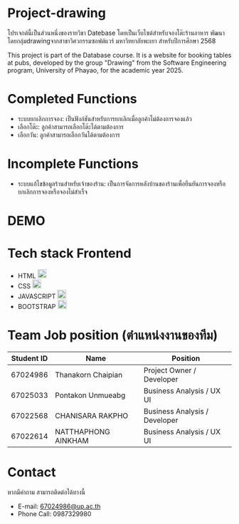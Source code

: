 # Project-drawing
โปรเจกต์นี้เป็นส่วนหนึ่งของรายวิชา Datebase โดยเป็นเว็บไซต์สำหรับจองโต๊ะร้านอาหาร พัฒนาโดยกลุ่มdrawingจากสาขาวิศวกรรมซอฟต์แวร์ มหาวิทยาลัยพะเยา สำหรับปีการศึกษา 2568

This project is part of the Database course. It is a website for booking tables at pubs, developed by the group "Drawing" from the Software Engineering program, University of Phayao, for the academic year 2025.
# Completed Functions
- ระบบยกเลิกการจอง: เป็นฟังก์ชันสำหรับการยกเลิกเมื่อลูกค้าไม่ต้องการจองแล้ว
- เลือกโต๊ะ: ลูกค้าสามารถเลือกโต๊ะได้ตามต้องการ
- เลือกวัน: ลูกค้าสามารถเลือกวันได้ตามต้องการ
# Incomplete Functions
- ระบบแก้ไขข้อมูลร้านสำหรับเจ้าของร้าน: เป็นการจัดการหลังบ้านของร้านเพื่อยืนยันการจองหรือยกเลิกการจองหรือจองไม่สำเร็จ
# DEMO

# Tech stack Frontend
- HTML <img src="https://upload.wikimedia.org/wikipedia/commons/6/61/HTML5_logo_and_wordmark.svg" width="20">
- CSS <img src="https://upload.wikimedia.org/wikipedia/commons/d/d5/CSS3_logo_and_wordmark.svg" width="20">
- JAVASCRIPT <img src="https://upload.wikimedia.org/wikipedia/commons/6/6a/JavaScript-logo.png" width="20">
- BOOTSTRAP <img src="https://upload.wikimedia.org/wikipedia/commons/thumb/b/b2/Bootstrap_logo.svg/1200px-Bootstrap_logo.svg.png" width="20">
# Team Job position (ตำแหน่งงานของทีม)
| Student ID | Name | Position |
|----------|----------|----------|
| 67024986 | Thanakorn Chaipian | Project Owner / Developer |
| 67025033 | Pontakon Unmueabg | Business Analysis / UX UI |
| 67022568 | CHANISARA RAKPHO | Business Analysis / Developer |
| 67022614 | NATTHAPHONG AINKHAM | Business Analysis / UX UI |
# Contact
หากมีคำถาม สามารถติดต่อได้ทางนี้
- E-mail: 67024986@up.ac.th
- Phone Call: 0987329980

